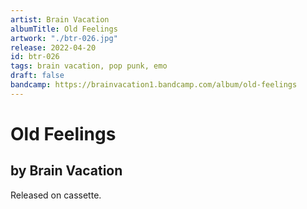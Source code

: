 ```yaml
---
artist: Brain Vacation
albumTitle: Old Feelings
artwork: "./btr-026.jpg"
release: 2022-04-20
id: btr-026
tags: brain vacation, pop punk, emo
draft: false
bandcamp: https://brainvacation1.bandcamp.com/album/old-feelings
---
```


# Old Feelings

## by Brain Vacation

Released on cassette.
